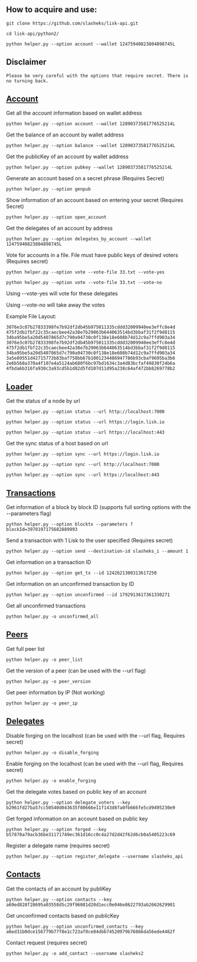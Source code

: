 ## How to acquire and use:


```
git clone https://github.com/slasheks/lisk-api.git

cd lisk-api/python2/

python helper.py --option account --wallet 12475940823804898745L

```

## Disclaimer

```
Please be very careful with the options that require secret. There is no turning back. 
```


## [Account](Account.md)

Get all the account information based on wallet address

```
python helper.py --option account --wallet 12890373581776525214L
```


Get the balance of an account by wallet address

```
python helper.py --option balance --wallet 12890373581776525214L
````


Get the publicKey of an account by wallet address

```
python helper.py --option pubkey --wallet 12890373581776525214L
```


Generate an account based on a secret phrase (Requires Secret)

```
python helper.py --option genpub
```


Show information of an account based on entering your secret (Requires Secret)

```
python helper.py --option open_account
```


Get the delegates of an account by address

```
python helper.py --option delegates_by_account --wallet 12475940823804898745L
```

Vote for accounts in a file. File must have public keys of desired voters (Requires secret)


```
python helper.py --option vote --vote-file 33.txt --vote-yes
```

```
python helper.py --option vote --vote-file 33.txt --vote-no
```


Using --vote-yes will vote for these delegates

Using --vote-no will take away the votes

Example File Layout:

```
3076e3c07b27833398fe7b92df2db45b975011335cddd32009940ee3effc8e4d
475f2db1fbf22c35caecbee42a38e7b29063b644063514bd3bbaf31f2f9d8115
34ba95be5a20d5407865d7c790a94730c0f138e18e608b74d12c9a7ffd903a34
3076e3c07b27833398fe7b92df2db45b975011335cddd32009940ee3effc8e4d
475f2db1fbf22c35caecbee42a38e7b29063b644063514bd3bbaf31f2f9d8115
34ba95be5a20d5407865d7c790a94730c0f138e18e608b74d12c9a7ffd903a34
3a5e89551d42715772b83baf758bb67b1001234486947786b93cbaf9695ba3b6
2e6b568a370a4f107e4a5124ab680f6bc97bd1634c3a4d83bcfaf49830f24b6a
4fbda6b316fa930c3a93cd5b1d82d5fd107d11d95a238c64af472bb8269778b2
```



## [Loader](Loader.md)

Get the status of a node by url

```
python helper.py --option status --url http://localhost:7000
```

```
python helper.py --option status --url https://login.lisk.io
```

```
python helper.py --option status --url https://localhost:443
```



Get the sync status of a host based on url

```
python helper.py --option sync --url https://login.lisk.io
```

```
python helper.py --option sync --url http://localhost:7000
```

```
python helper.py --option sync --url https://localhost:443
```



## [Transactions](Transactions.md)

Get information of a block by block ID (supports full sorting options with the --parameters flag)

```
python helper.py --option blocktx --parameters ?blockId=3978197175682889993
````



Send a transaction with 1 Lisk to the user specified (Requires secret)

```
python helper.py --option send --destination-id slasheks_i --amount 1
````



Get information on a transaction ID

```
python helper.py --option get_tx --id 1242621300313617250
```



Get information on an unconfirmed transaction by ID

```
python helper.py --option unconfirmed --id 1792913617361330271
```



Get all unconfirmed transactions

```
python helper.py -o unconfirmed_all
````



## [Peers](Peers.md)

Get full peer list

```
python helper.py -o peer_list
```



Get the version of a peer (can be used with the --url flag)

```
python helper.py -o peer_version
```



Get peer information by IP (Not working)

```
python helper.py -o peer_ip
```



## [Delegates](Delegates.md)

Disable forging on the localhost (can be used with the --url flag, Requires secret)

```
python helper.py -o disable_forging
```



Enable forging on the localhost (can be used with the --url flag, Requires secret)

```
python helper.py -o enable_forging
```



Get the delegate votes based on public key of an account

```
python helper.py --option delegate_voters --key b2961fd27ba57cc50540d043635f80666e11f143d8fa0fb666fe5cd9495230e9
```



Get forged information on an account based on public key

```
python helper.py --option forged --key b57878a79acb36be31171749ec361d16cc0c4a27d2d42f62d6cb0a5405223c69
```



Register a delegate name (requires secret)

```
python helper.py --option register_delegate --username slasheks_api
```

## [Contacts](Contacts.md)

Get the contacts of an account by publiKey

```
python helper.py --option contacts --key a69ed828f28695a03558d5c29f96081d20d1ecc0e046e8622793ab2662629901
```

Get unconfirmed contacts based on publicKey

```
python helper.py --option unconfirmed_contacts --key a6ed31b0dce156779b77f8e1c723af0ce04dbb74520979b76866da56ede4462f
```

Contact request (requires secret)

```
python helper.py -o add_contact --username slasheks2
```
